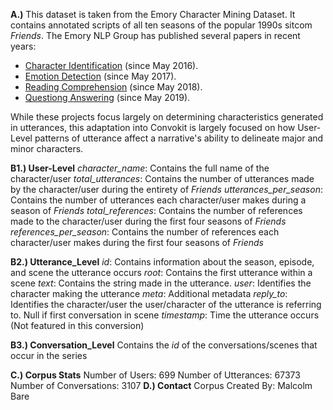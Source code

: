 **A.)** This dataset is taken from the Emory Character Mining Dataset. It contains annotated scripts of all ten seasons of the popular 1990s sitcom _Friends_. The Emory NLP Group has published several papers in recent years:

* [Character Identification](../../../character-identification) (since May 2016).
* [Emotion Detection](../../../emotion-detection) (since May 2017).
* [Reading Comprehension](../../../reading-comprehension) (since May 2018).
* [Questiong Answering](../../../question-answering) (since May 2019).

While these projects focus largely on determining characteristics generated in utterances, this adaptation into Convokit is largely focused on how User-Level patterns of utterance affect a narrative's ability to delineate major and minor characters.  

**B1.) User-Level**
_character_name_: Contains the full name of the character/user 
_total_utterances_: Contains the number of utterances made by the character/user during the entirety of _Friends_
_utterances_per_season_: Contains the number of utterances each character/user makes during a season of _Friends_
_total_references_: Contains the number of references made to the character/user during the first four seasons of _Friends_
_references_per_season_: Contains the number of references each character/user makes during the first four seasons of _Friends_

**B2.) Utterance_Level**
_id_: Contains information about the season, episode, and scene the utterance occurs
_root_: Contains the first utterance within a scene
_text_: Contains the string made in the utterance.
_user_: Identifies the character making the utterance
_meta_: Additional metadata
_reply_to_: Identifies the character/user the user/character of the utterance is referring to. Null if first conversation in scene
_timestamp_: Time the utterance occurs (Not featured in this conversion)

**B3.) Conversation_Level**
Contains the _id_ of the conversations/scenes that occur in the series

**C.) Corpus Stats**
Number of Users: 699
Number of Utterances: 67373
Number of Conversations: 3107
**D.) Contact**
Corpus Created By: Malcolm Bare